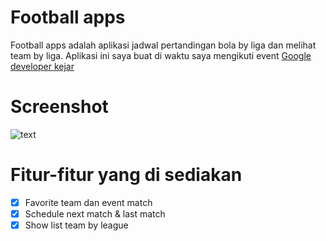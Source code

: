 # Football apps
Football apps adalah aplikasi jadwal pertandingan bola by liga dan melihat team by liga. Aplikasi ini saya buat di waktu saya mengikuti event <a href="https://www.dicoding.com/blog/google-developers-kejar-2019/">Google developer kejar</a>


# Screenshot
![text](https://ipfs.io/ipfs/QmXqsytRjQduJYurHGY1Nngk9MQDXhL5Xr84t9wwLuyGQ4) 

# Fitur-fitur yang di sediakan
- [X] Favorite team dan event match
- [X] Schedule next match & last match
- [X] Show list team by league
